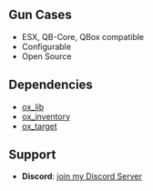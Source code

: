 ## Gun Cases ##

- ESX, QB-Core, QBox compatible
- Configurable
- Open Source

## Dependencies ##
- [ox_lib](https://github.com/overextended/ox_lib)
- [ox_inventory](https://github.com/overextended/ox_inventory)
- [ox_target](https://github.com/overextended/ox_target)

## Support ##
- **Discord**: [join my Discord Server](https://discord.gg/bandit5m)